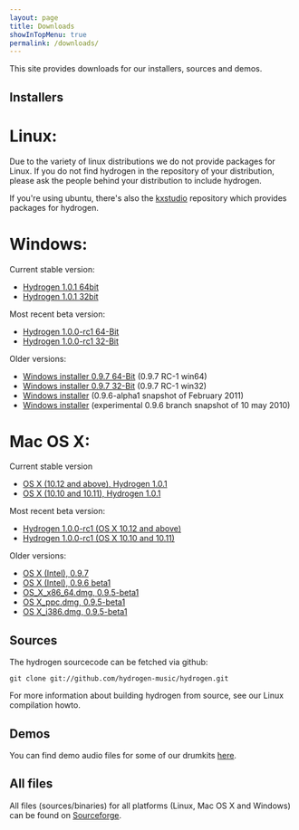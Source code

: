 ```yaml
---
layout: page
title: Downloads
showInTopMenu: true
permalink: /downloads/
---
```


This site provides downloads for our installers, sources and demos.

## Installers

# Linux:

Due to the variety of linux distributions we do not provide packages for Linux. If you do not find hydrogen in the repository of your distribution, please ask the people behind your distribution to include hydrogen.

If you're using ubuntu, there's also the [kxstudio](http://kxstudio.linuxaudio.org/Repositories) repository which provides packages for hydrogen.

# Windows:

Current stable version: 
* [Hydrogen 1.0.1 64bit](https://sourceforge.net/projects/hydrogen/files/Hydrogen/1.0.0%20Binaries/Hydrogen-1.0.1-win64.exe/download)
* [Hydrogen 1.0.1 32bit](https://sourceforge.net/projects/hydrogen/files/Hydrogen/1.0.0%20Binaries/Hydrogen-1.0.1-win32.exe/download)

Most recent beta version:

* [Hydrogen 1.0.0-rc1 64-Bit](https://github.com/hydrogen-music/hydrogen/releases/download/1.0.0-rc1/Hydrogen-1.0.0-rc1-win64.exe)
* [Hydrogen 1.0.0-rc1 32-Bit](https://github.com/hydrogen-music/hydrogen/releases/download/1.0.0-rc1/Hydrogen-1.0.0-rc1-win32.exe)

Older versions:

* [Windows installer 0.9.7 64-Bit](https://sourceforge.net/projects/hydrogen/files/Hydrogen/0.9.7%20Binaries/Hydrogen-0.9.7-rc1-win64.exe/download) (0.9.7 RC-1 win64)
* [Windows installer 0.9.7 32-Bit](https://sourceforge.net/projects/hydrogen/files/Hydrogen/0.9.7%20Binaries/Hydrogen-0.9.7-rc1-win32.exe/download) (0.9.7 RC-1 win32)
* [Windows installer](http://sourceforge.net/projects/hydrogen/files/Hydrogen/0.9.6%20Binaries/hydrogen_0.9.6-alpha1.exe/download) (0.9.6-alpha1 snapshot of February 2011)
* [Windows installer](http://sourceforge.net/projects/hydrogen/files/Hydrogen/0.9.6%20Binaries/hydrogen_0.9.6-snapshot1.exe/download) (experimental 0.9.6 branch snapshot of 10 may 2010)

 
# Mac OS X:

Current stable version
* [OS X (10.12 and above), Hydrogen 1.0.1](https://sourceforge.net/projects/hydrogen/files/Hydrogen/1.0.0%20Binaries/Hydrogen-1.0.1.dmg/download)
* [OS X (10.10 and 10.11), Hydrogen 1.0.1](https://sourceforge.net/projects/hydrogen/files/Hydrogen/1.0.0%20Binaries/Hydrogen-legacy-1.0.1.dmg/download)

Most recent beta version:
* [Hydrogen 1.0.0-rc1 (OS X 10.12 and above)](https://github.com/hydrogen-music/hydrogen/releases/download/1.0.0-rc1/Hydrogen.dmg)
* [Hydrogen 1.0.0-rc1 (OS X 10.10 and 10.11)](https://github.com/hydrogen-music/hydrogen/releases/download/1.0.0-rc1/Hydrogen-legacy.dmg)

Older versions:

* [OS X (Intel), 0.9.7](https://sourceforge.net/projects/hydrogen/files/Hydrogen/0.9.7%20Binaries/Hydrogen-0.9.7.dmg/download)
* [OS X (Intel), 0.9.6 beta1](http://sourceforge.net/projects/hydrogen/files/Hydrogen/0.9.6%20Binaries/hydrogen-0.9.6-beta1.dmg/download) 
* [OS_X_x86_64.dmg, 0.9.5-beta1](http://sourceforge.net/projects/hydrogen/files/Hydrogen/0.9.5%20Binaries/hydrogen_0.9.5-beta1_x86_64.dmg/download)
* [OS X_ppc.dmg, 0.9.5-beta1](http://sourceforge.net/projects/hydrogen/files/Hydrogen/0.9.5%20Binaries/Hydrogen_0.9.5-beta1_ppc.dmg/download)
* [OS X_i386.dmg, 0.9.5-beta1](http://sourceforge.net/projects/hydrogen/files/Hydrogen/0.9.5%20Binaries/hydrogen_0.9.5-beta1_i386.dmg/download)


 
## Sources

The hydrogen sourcecode can be fetched via github:

	git clone git://github.com/hydrogen-music/hydrogen.git

For more information about building hydrogen from source, see our Linux compilation howto.

## Demos

You can find demo audio files for some of our drumkits [here](https://sourceforge.net/projects/hydrogen/files/Hydrogen/demos/).

## All files

All files (sources/binaries) for all platforms (Linux, Mac OS X and Windows) can be found on [Sourceforge](http://sourceforge.net/projects/hydrogen/files/).

 
